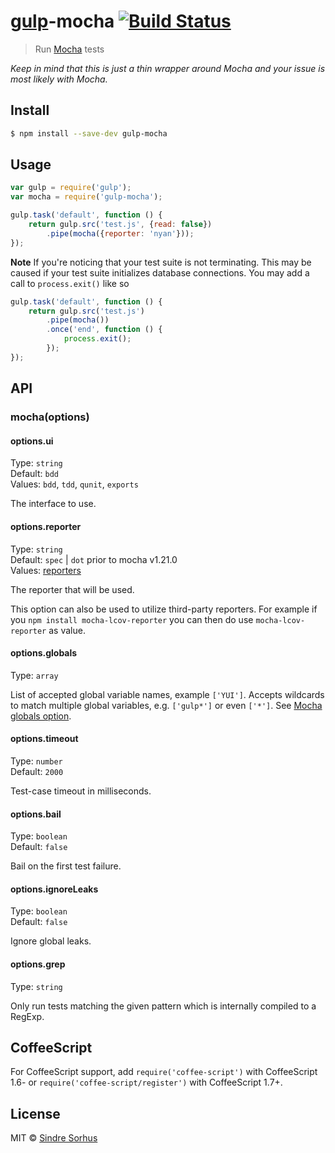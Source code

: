 # [gulp](http://gulpjs.com)-mocha [![Build Status](https://travis-ci.org/sindresorhus/gulp-mocha.svg?branch=master)](https://travis-ci.org/sindresorhus/gulp-mocha)

> Run [Mocha](https://github.com/mochajs/mocha/) tests

*Keep in mind that this is just a thin wrapper around Mocha and your issue is most likely with Mocha.*


## Install

```sh
$ npm install --save-dev gulp-mocha
```


## Usage

```js
var gulp = require('gulp');
var mocha = require('gulp-mocha');

gulp.task('default', function () {
	return gulp.src('test.js', {read: false})
		.pipe(mocha({reporter: 'nyan'}));
});
```
**Note** If you're noticing that your test suite is not terminating. This may be caused if your test suite initializes database connections. You may add a call to `process.exit()` like so
```js
gulp.task('default', function () {
	return gulp.src('test.js')
		.pipe(mocha())
		.once('end', function () {
 			process.exit();
 		});
});
```

## API

### mocha(options)


#### options.ui

Type: `string`  
Default: `bdd`  
Values: `bdd`, `tdd`, `qunit`, `exports`

The interface to use.


#### options.reporter

Type: `string`  
Default: `spec` | `dot` prior to mocha v1.21.0  
Values: [reporters](https://github.com/mochajs/mocha/tree/master/lib/reporters)

The reporter that will be used.

This option can also be used to utilize third-party reporters. For example if you `npm install mocha-lcov-reporter` you can then do use `mocha-lcov-reporter` as value.


#### options.globals

Type: `array`

List of accepted global variable names, example `['YUI']`. Accepts wildcards to match multiple global variables, e.g. `['gulp*']` or even `['*']`. See [Mocha globals option](http://mochajs.org/#globals-option).


#### options.timeout

Type: `number`  
Default: `2000`

Test-case timeout in milliseconds.


#### options.bail

Type: `boolean`  
Default: `false`

Bail on the first test failure.


#### options.ignoreLeaks

Type: `boolean`  
Default: `false`

Ignore global leaks.


#### options.grep

Type: `string`

Only run tests matching the given pattern which is internally compiled to a RegExp.


## CoffeeScript

For CoffeeScript support, add `require('coffee-script')` with CoffeeScript 1.6- or `require('coffee-script/register')` with CoffeeScript 1.7+.


## License

MIT © [Sindre Sorhus](http://sindresorhus.com)
